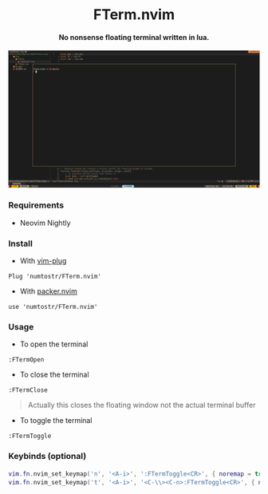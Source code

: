<h1 align='center'>FTerm.nvim</h1>

<h4 align='center'>No nonsense floating terminal written in lua.</h4>

![FTerm](./fterm.webp "FTerm")

### Requirements

-   Neovim Nightly

### Install

-   With [vim-plug](https://github.com/junegunn/vim-plug)

```vim
Plug 'numtostr/FTerm.nvim'
```

-   With [packer.nvim](https://github.com/wbthomason/packer.nvim)

```vim
use 'numtostr/FTerm.nvim'
```

### Usage

-   To open the terminal

```
:FTermOpen
```

-   To close the terminal

```
:FTermClose
```

> Actually this closes the floating window not the actual terminal buffer

-   To toggle the terminal

```
:FTermToggle
```

### Keybinds (optional)

```lua
vim.fn.nvim_set_keymap('n', '<A-i>', ':FTermToggle<CR>', { noremap = true, silent = true })
vim.fn.nvim_set_keymap('t', '<A-i>', '<C-\\><C-n>:FTermToggle<CR>', { noremap = true, silent = true })
```
